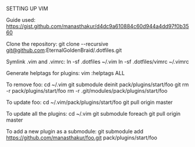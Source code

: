 SETTING UP VIM

Guide used: https://gist.github.com/manasthakur/d4dc9a610884c60d944a4dd97f0b3560

Clone the repository:
	git clone --recursive git@github.com:EternalGoldenBraid/.dotfiles.git
	
Symlink .vim and .vimrc:
	ln -sf .dotfiles ~/.vim
	ln -sf .dotfiles/vimrc ~/.vimrc

Generate helptags for plugins:
	vim
	:helptags ALL

To remove foo:
	cd ~/.vim
	git submodule deinit pack/plugins/start/foo
	git rm -r pack/plugins/start/foo
	rm -r .git/modules/pack/plugins/start/foo

To update foo:
	cd ~/.vim/pack/plugins/start/foo
	git pull origin master

To update all the plugins: 
	cd ~/.vim
	git submodule foreach git pull origin master

To add a new plugin as a submodule:
	git submodule add https://github.com/manasthakur/foo.git pack/plugins/start/foo

